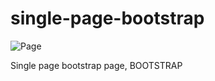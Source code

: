 # single-page-bootstrap

![Page](https://i.imgur.com/zMob2TR.png)

Single page bootstrap page, BOOTSTRAP
